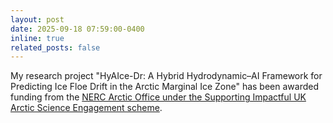 ```yaml
---
layout: post
date: 2025-09-18 07:59:00-0400
inline: true
related_posts: false
---
```


My research project "HyAIce-Dr: A Hybrid Hydrodynamic–AI Framework for Predicting Ice Floe Drift in the Arctic Marginal Ice Zone" has been awarded funding from the [NERC Arctic Office under the Supporting Impactful UK Arctic Science Engagement scheme](https://www.arctic.ac.uk/news/call-for-applications-supporting-impactful-uk-arctic-science-engagement/).
